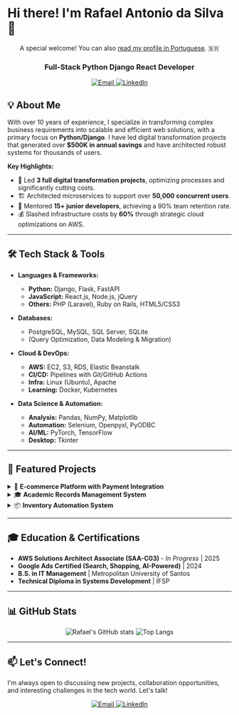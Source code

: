 # Hi there! I'm Rafael Antonio da Silva 👋
<p align="center">A special welcome! You can also <a href="README-pt.md">read my profile in Portuguese</a>. 🇧🇷</p>

<div align="center">
  <h3>Full-Stack Python Django React Developer</h3>
</div>

<div align="center">
  <a href="mailto:rafael.fullstackdeveloper@gmail.com">
    <img src="https://img.shields.io/badge/Email-D14836?style=for-the-badge&logo=gmail&logoColor=white" alt="Email">
  </a>
  <a href="http://www.linkedin.com/in/rafael-antonio-da-silva-330633368/" target="_blank">
    <img src="https://img.shields.io/badge/LinkedIn-0077B5?style=for-the-badge&logo=linkedin&logoColor=white" alt="LinkedIn">
  </a>
</div>

## 💡 About Me

With over 10 years of experience, I specialize in transforming complex business requirements into scalable and efficient web solutions, with a primary focus on **Python/Django**. I have led digital transformation projects that generated over **$500K in annual savings** and have architected robust systems for thousands of users.

**Key Highlights:**
* 🚀 Led **3 full digital transformation projects**, optimizing processes and significantly cutting costs.
* 🏗️ Architected microservices to support over **50,000 concurrent users**.
* 👥 Mentored **15+ junior developers**, achieving a 90% team retention rate.
* 💰 Slashed infrastructure costs by **60%** through strategic cloud optimizations on AWS.

---

## 🛠️ Tech Stack & Tools

* **Languages & Frameworks:**
    * **Python:** Django, Flask, FastAPI
    * **JavaScript:** React.js, Node.js, jQuery
    * **Others:** PHP (Laravel), Ruby on Rails, HTML5/CSS3

* **Databases:**
    * PostgreSQL, MySQL, SQL Server, SQLite
    * (Query Optimization, Data Modeling & Migration)

* **Cloud & DevOps:**
    * **AWS:** EC2, S3, RDS, Elastic Beanstalk
    * **CI/CD:** Pipelines with Git/GitHub Actions
    * **Infra:** Linux (Ubuntu), Apache
    * **Learning:** Docker, Kubernetes

* **Data Science & Automation:**
    * **Analysis:** Pandas, NumPy, Matplotlib
    * **Automation:** Selenium, Openpyxl, PyODBC
    * **AI/ML:** PyTorch, TensorFlow
    * **Desktop:** Tkinter

---

## 🚀 Featured Projects

<details>
<summary>🛒 <strong>E-commerce Platform with Payment Integration</strong></summary>
<br>
  <ul>
    <li><strong>Tech Stack:</strong> Django, React.js, PostgreSQL, PagSeguro API.</li>
    <li><strong>Impact:</strong> Serves 1,000+ monthly active users and improved operational efficiency by 15%.</li>
    <li><strong>Features:</strong> Full product catalog, shopping cart, secure payment processing, and a custom admin dashboard.</li>
  </ul>
</details>

<details>
<summary>🎓 <strong>Academic Records Management System</strong></summary>
<br>
  <ul>
    <li><strong>Tech Stack:</strong> Python, Django, jQuery, Excel Integration.</li>
    <li><strong>Scale:</strong> Managed records for over 2,500 students and 60 professors.</li>
    <li><strong>Features:</strong> Comprehensive grade/record management, automated reporting, and a real-time analytics dashboard.</li>
  </ul>
</details>

<details>
<summary>📦 <strong>Inventory Automation System</strong></summary>
<br>
  <ul>
    <li><strong>Tech Stack:</strong> Python, Selenium, Openpyxl.</li>
    <li><strong>Impact:</strong> Reduced data processing time by 50% and manual work by 40%.</li>
    <li><strong>Features:</strong> Automated data extraction, intelligent report generation, and enterprise workflow automation.</li>
  </ul>
</details>

---

## 🎓 Education & Certifications

* **AWS Solutions Architect Associate (SAA-C03)** - *In Progress* | 2025
* **Google Ads Certified (Search, Shopping, AI-Powered)** | 2024
* **B.S. in IT Management** | Metropolitan University of Santos
* **Technical Diploma in Systems Development** | IFSP

---

## 📊 GitHub Stats

<div align="center">

![Rafael's GitHub stats](https://github-readme-stats.vercel.app/api?username=rafaelfullstackdeveloper&show_icons=true&theme=radical&hide_border=true)
![Top Langs](https://github-readme-stats.vercel.app/api/top-langs/?username=rafaelfullstackdeveloper&layout=compact&theme=radical&hide_border=true)

</div>

---

## 📫 Let's Connect!

I'm always open to discussing new projects, collaboration opportunities, and interesting challenges in the tech world. Let's talk!

<div align="center">
  <a href="mailto:rafael.fullstackdeveloper@gmail.com">
    <img src="https://img.shields.io/badge/Email-D14836?style=for-the-badge&logo=gmail&logoColor=white" alt="Email">
  </a>
  <a href="https://www.linkedin.com/in/rafael-antonio-da-silva-330633368/" target="_blank">
    <img src="https://img.shields.io/badge/LinkedIn-0077B5?style=for-the-badge&logo=linkedin&logoColor=white" alt="LinkedIn">
  </a>
</div>
